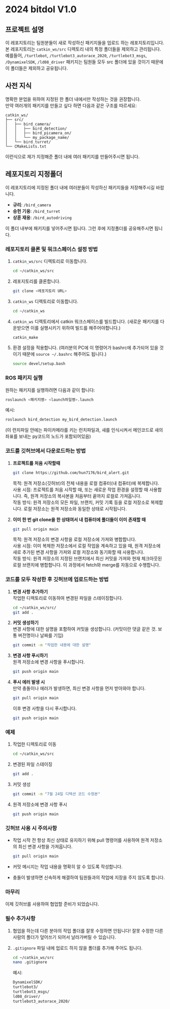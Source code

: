 
# 2024 bitdol <bird alert project> V1.0

## 프로젝트 설명
이 레포지토리는 팀원분들이 새로 작성하신 패키지들을 업로드 하는 레포지토리입니다.  
본 레포지토리는 `catkin_ws/src` 디렉토리 내의 특정 폴더들을 제외하고 관리됩니다.  
예를들어, `/turtlebot`, `/turtlebot3_autorace_2020`, `/turtlebot3_msgs`, `/DynamixelSDK`, `/ld08_driver` 패키지는 팀원들 모두 src 폴더에 있을 것이기 때문에 이 폴더들은 제외하고 공유됩니다.

## 사전 지식

명확한 분업을 위하여 지정된 한 폴더 내에서만 작성하는 것을 권장합니다.  
만약 여러개의 패키지를 만들고 싶다 하면 다음과 같은 구조를 따르세요:

```
catkin_ws/
├── src/
│   ├── bird_camera/
│   │   ├── bird_detection/
│   │   ├── bird_picamera_on/
│   │   └── my_package_name/
│   └── bird_turret/
└── CMakeLists.txt
```

이런식으로 제가 지정해준 폴더 내에 여러 패키지를 만들어주시면 됩니다.

## 레포지토리 지정폴더
이 레포지토리에 지정된 폴더 내에 여러분들이 작성하신 패키지들을 저장해주시길 바랍니다.
- **규리**: `/bird_camera`
- **승헌 기웅**: `/bird_turret`
- **상훈 재웅**: `/bird_autodriving`

이 폴더 내부에 패키지를 넣어주시면 됩니다. 그런 후에 지정폴더를 공유해주시면 됩니다.

### 레포지토리 클론 및 워크스페이스 설정 방법

1. `catkin_ws/src` 디렉토리로 이동합니다.
   ```sh
   cd ~/catkin_ws/src
   ```

2. 레포지토리를 클론합니다.
   ```sh
   git clone <레포지토리 URL>
   ```

3. `catkin_ws` 디렉토리로 이동합니다.
   ```sh
   cd ~/catkin_ws
   ```

4. `catkin_ws` 디렉토리에서 catkin 워크스페이스를 빌드합니다. (새로운 패키지를 다운받으면 이를 실행시키기 위하여 빌드를 해주어야합니다.)
   ```sh
   catkin_make
   ```

5. 환경 설정을 적용합니다. (여러분의 PC에 이 명령어가 bashrc에 추가되어 있을 것이기 때문에 `source ~/.bashrc` 해주어도 됩니다.)
   ```sh
   source devel/setup.bash
   ```

### ROS 패키지 실행

원하는 패키지를 실행하려면 다음과 같이 합니다:

```sh
roslaunch <패키지명> <launch파일명>.launch
```

예시:
```sh
roslaunch bird_detection my_bird_detection.launch
```
(이 런치파일 안에는 파이카메라를 키는 런치파일과, 새를 인식시켜서 메인코드로 새의 좌표를 보내는 py코드의 노드가 포함되어있음)

### 코드를 깃허브에서 다운로드하는 방법

1. **프로젝트를 처음 시작할때**
   ```sh
   git clone https://github.com/hun7176/bird_alert.git
   ```
   목적: 원격 저장소(깃허브)의 전체 내용을 로컬 컴퓨터(내 컴퓨터)에 복제합니다.  
   사용 시점: 프로젝트를 처음 시작할 때, 또는 새로운 작업 환경을 설정할 때 사용합니다. 즉, 원격 저장소의 복사본을 처음부터 끝까지 로컬로 가져옵니다.  
   작동 방식: 원격 저장소의 모든 파일, 브랜치, 커밋 기록 등을 로컬 저장소로 복제합니다. 로컬 저장소는 원격 저장소와 동일한 상태로 시작됩니다.

2. **이미 한 번 git clone을 한 상태여서 내 컴퓨터에 폴더들이 이미 존재할 때**
   ```sh
   git pull origin main
   ```
   목적: 원격 저장소의 변경 사항을 로컬 저장소에 가져와 병합합니다.  
   사용 시점: 이미 복제한 저장소에서 로컬 작업을 계속하고 있을 때, 원격 저장소에 새로 추가된 변경 사항을 가져와 로컬 저장소와 동기화할 때 사용합니다.  
   작동 방식: 원격 저장소의 지정된 브랜치에서 최신 커밋을 가져와 현재 체크아웃된 로컬 브랜치에 병합합니다. 이 과정에서 fetch와 merge를 자동으로 수행합니다.

### 코드를 모두 작성한 후 깃허브에 업로드하는 방법

1. **변경 사항 추가하기**  
   작업한 디렉토리로 이동하여 변경된 파일을 스테이징합니다.
   ```sh
   cd ~/catkin_ws/src/
   git add .
   ```

2. **커밋 생성하기**  
   변경 사항에 대한 설명을 포함하여 커밋을 생성합니다. (커밋이란 댓글 같은 것. 보통 버전명이나 날짜를 기입)
   ```sh
   git commit -m "작업한 내용에 대한 설명"
   ```

3. **변경 사항 푸시하기**  
   원격 저장소에 변경 사항을 푸시합니다.
   ```sh
   git push origin main
   ```

4. **푸시 에러 발생 시**  
   만약 충돌이나 에러가 발생하면, 최신 변경 사항을 먼저 받아와야 합니다.
   ```sh
   git pull origin main
   ```
   이후 변경 사항을 다시 푸시합니다.
   ```sh
   git push origin main
   ```

### 예제

1. 작업한 디렉토리로 이동
   ```sh
   cd ~/catkin_ws/src
   ```

2. 변경된 파일 스테이징
   ```sh
   git add .
   ```

3. 커밋 생성
   ```sh
   git commit -m "7월 24일 디텍션 코드 수정본"
   ```

4. 원격 저장소에 변경 사항 푸시
   ```sh
   git push origin main
   ```

### 깃허브 사용 시 주의사항

- 작업 시작 전 항상 최신 상태로 유지하기 위해 pull 명령어를 사용하여 원격 저장소의 최신 변경 사항을 가져옵니다.
   ```sh
   git pull origin main
   ```

- 커밋 메시지는 작업 내용을 명확히 알 수 있도록 작성합니다.

- 충돌이 발생하면 신속하게 해결하여 팀원들과의 작업에 지장을 주지 않도록 합니다.

### 마무리

이제 깃허브를 사용하여 협업할 준비가 되었습니다.

### 필수 추가사항

1. 협업을 하는데 다른 분야의 작업 폴더를 잘못 수정하면 안됩니다! 잘못 수정한 다른 사람의 폴더가 덮어쓰기 되어서 날라가버릴 수 있습니다.

2. `.gitignore` 파일 내에 업로드 하지 않을 폴더를 추가해 주어도 됩니다.
   ```sh
   cd ~/catkin_ws/src
   nano .gitignore
   ```

   예시:
   ```sh
   DynamixelSDK/
   turtlebot3/
   turtlebot3_msgs/
   ld08_driver/
   turtlebot3_autorace_2020/
   ```

